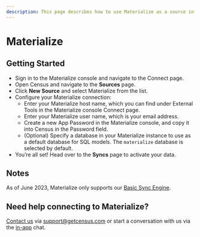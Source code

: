 ```yaml
---
description: This page describes how to use Materialize as a source in Census.
---
```


# Materialize

## Getting Started <a href="#getting-started" id="getting-started"></a>

* Sign in to the Materialize console and navigate to the Connect page.
* Open Census and navigate to the **Sources** page.
* Click **New Source** and select Materialize from the list.
* Configure your Materialize connection:
  * Enter your Materialize host name, which you can find under External Tools in the Materialize console Connect page.
  * Enter your Materialize user name, which is your email address.
  * Create a new App Password in the Materialize console, and copy it into Census in the Password field.
  * (Optional) Specify a database in your Materialize instance to use as a default database for SQL models. The `materialize` database is selected by default.
* You’re all set! Head over to the **Syncs** page to activate your data.

## Notes

As of June 2023, Materialize only supports our [Basic Sync Engine](../overview.md#sync-engines).

## Need help connecting to Materialize?

[Contact us](mailto:support@getcensus.com) via support@getcensus.com or start a conversation with us via the [in-app](https://app.getcensus.com) chat.
